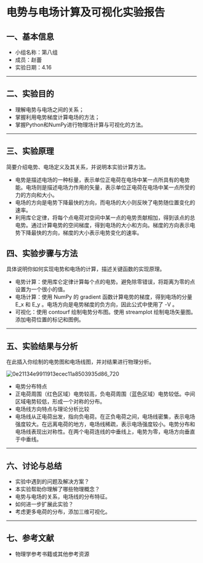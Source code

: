 # 电势与电场计算及可视化实验报告

## 一、基本信息

- 小组名称：第八组
- 成员：赵蕾
- 实验日期：4.16


---

## 二、实验目的

- 理解电势与电场之间的关系；
- 掌握利用电势梯度计算电场的方法；
- 掌握Python和NumPy进行物理场计算与可视化的方法。

---

## 三、实验原理

简要介绍电势、电场定义及其关系，并说明本实验计算方法。

- 电势是描述电场的一种标量，表示单位正电荷在电场中某一点所具有的电势能。电场则是描述电场力作用的矢量，表示单位正电荷在电场中某一点所受的力的方向和大小。
- 电场的方向是电势下降最快的方向，而电场的大小则反映了电势随位置变化的速率。
- 利用库仑定律，将每个点电荷对空间中某一点的电势贡献相加，得到该点的总电势。通过计算电势的空间梯度，得到电场的大小和方向。梯度的方向表示电势下降最快的方向，梯度的大小表示电势变化的速率。

## 四、实验步骤与方法

具体说明你如何实现电势和电场的计算，描述关键函数的实现原理。
- 电势计算：使用库仑定律计算每个点的电势。避免除零错误，将距离为零的点设置为一个很小的值。
- 电场计算：使用 NumPy 的  gradient  函数计算电势的梯度，得到电场的分量 E_x 和 E_y 。电场方向是电势梯度的负方向，因此公式中使用了  -V 。
- 可视化：使用  contourf  绘制电势分布图。使用  streamplot  绘制电场矢量图。添加电荷位置的标记和图例。
---

## 五、实验结果与分析

在此插入你绘制的电势图和电场线图，并对结果进行物理分析。

![0e21134e9911913ecec11a8503935d86_720](https://github.com/user-attachments/assets/82e740d4-dcd3-404a-8977-9fc788889f28)


- 电势分布特点
- 正电荷周围（红色区域）电势较高，负电荷周围（蓝色区域）电势较低。中间区域电势较低，形成一个对称的分布。
- 电场线方向特点与理论分析比较
- 电场线从正电荷出发，指向负电荷。在正负电荷之间，电场线密集，表示电场强度较大。在远离电荷的地方，电场线稀疏，表示电场强度较小。电势分布和电场线表现出对称性。在两个电荷连线的中垂线上，电势为零，电场方向垂直于中垂线。

---

## 六、讨论与总结

- 实验中遇到的问题及解决方案？
- 本实验帮助你理解了哪些物理概念？
- 电势与电场的关系，电场线的分布特征。
- 如何进一步扩展此实验？
- 考虑更多电荷的分布，添加三维可视化。

---

## 七、参考文献

- 物理学参考书籍或其他参考资源
